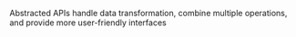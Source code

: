Abstracted APIs handle data transformation, combine multiple operations, and provide more user-friendly interfaces
